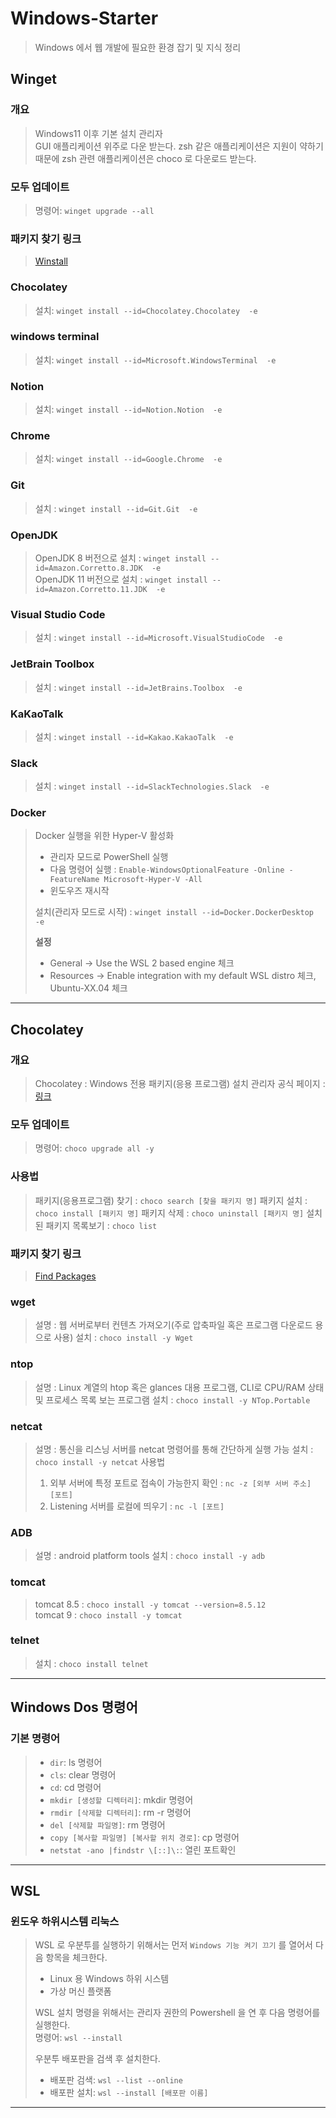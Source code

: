 # Windows-Starter
> Windows 에서 웹 개발에 필요한 환경 잡기 및 지식 정리

## Winget
### 개요
> Windows11 이후 기본 설치 관리자  
> GUI 애플리케이션 위주로 다운 받는다. zsh 같은 애플리케이션은 지원이 약하기 때문에 zsh 관련 애플리케이션은 choco 로 다운로드 받는다.  

### 모두 업데이트
> 명령어: `winget upgrade --all`

### 패키지 찾기 링크
> [Winstall](https://winstall.app)  

### Chocolatey
> 설치: `winget install --id=Chocolatey.Chocolatey  -e`

### windows terminal
> 설치: `winget install --id=Microsoft.WindowsTerminal  -e`

### Notion
> 설치: `winget install --id=Notion.Notion  -e`

### Chrome
> 설치: `winget install --id=Google.Chrome  -e`

### Git
> 설치 : `winget install --id=Git.Git  -e`

### OpenJDK
> OpenJDK 8 버전으로 설치 : `winget install --id=Amazon.Corretto.8.JDK  -e`  
> OpenJDK 11 버전으로 설치 : `winget install --id=Amazon.Corretto.11.JDK  -e`

### Visual Studio Code
> 설치 : `winget install --id=Microsoft.VisualStudioCode  -e`

### JetBrain Toolbox
> 설치 : `winget install --id=JetBrains.Toolbox  -e`

### KaKaoTalk
> 설치 : `winget install --id=Kakao.KakaoTalk  -e`

### Slack
> 설치 : `winget install --id=SlackTechnologies.Slack  -e`

### Docker
> Docker 실행을 위한 Hyper-V 활성화
> * 관리자 모드로 PowerShell 실행
> * 다음 명령어 실행 : `Enable-WindowsOptionalFeature -Online -FeatureName Microsoft-Hyper-V -All`
> * 윈도우즈 재시작
>
> 설치(관리자 모드로 시작) : `winget install --id=Docker.DockerDesktop  -e`
>
> **설정**
> * General -> Use the WSL 2 based engine 체크
> * Resources -> Enable integration with my default WSL distro 체크, Ubuntu-XX.04 체크

---

## Chocolatey
### 개요
> Chocolatey : Windows 전용 패키지(응용 프로그램) 설치 관리자
> 공식 페이지 : [링크](https://chocolatey.org)

### 모두 업데이트
> 명령어: `choco upgrade all -y`

### 사용법
> 패키지(응용프로그램) 찾기 : `choco search [찾을 패키지 명]`
> 패키지 설치 : `choco install [패키지 명]`
> 패키지 삭제 : `choco uninstall [패키지 명]`
> 설치된 패키지 목록보기 : `choco list`

### 패키지 찾기 링크
> [Find Packages](https://community.chocolatey.org/packages)

### wget
> 설명 : 웹 서버로부터 컨텐츠 가져오기(주로 압축파일 혹은 프로그램 다운로드 용으로 사용)
> 설치 : `choco install -y Wget`

### ntop
> 설명 : Linux 계열의 htop 혹은 glances 대용 프로그램, CLI로 CPU/RAM 상태 및 프로세스 목록 보는 프로그램
> 설치 : `choco install -y NTop.Portable`

### netcat 
> 설명 : 통신을 리스닝 서버를 netcat 명령어를 통해 간단하게 실행 가능
> 설치 : `choco install -y netcat`
> 사용법  
> 1. 외부 서버에 특정 포트로 접속이 가능한지 확인 : `nc -z [외부 서버 주소] [포트]`
> 2. Listening 서버를 로컬에 띄우기 : `nc -l [포트]`

### ADB
> 설명 : android platform tools
> 설치 : `choco install -y adb`

### tomcat
> tomcat 8.5 : `choco install -y tomcat --version=8.5.12`  
> tomcat 9 : `choco install -y tomcat`  

### telnet
> 설치 : `choco install telnet`

---

## Windows Dos 명령어 
### 기본 명령어
> * `dir`: ls 명령어  
> * `cls`: clear 명령어  
> * `cd`: cd 명령어  
> * `mkdir [생성할 디렉터리]`: mkdir 명령어  
> * `rmdir [삭제할 디렉터리]`: rm -r 명령어  
> * `del [삭제할 파일명]`: rm 명령어
> * `copy [복사할 파일명] [복사할 위치 경로]`: cp 명령어  
> * `netstat -ano |findstr \[::]\:`: 열린 포트확인 

---

## WSL
### 윈도우 하위시스템 리눅스
> WSL 로 우분투를 실행하기 위해서는 먼저 `Windows 기능 켜기 끄기` 를 열어서 다음 항목을 체크한다.  
> * Linux 용 Windows 하위 시스템
> * 가상 머신 플랫폼
> 
> WSL 설치 명령을 위해서는 관리자 권한의 Powershell 을 연 후 다음 명령어를 실행한다.     
> 명령어: `wsl --install`  
> 
> 우분투 배포판을 검색 후 설치한다.
> * 배포판 검색: `wsl --list --online`
> * 배포판 설치: `wsl --install [배포판 이름]`

---

